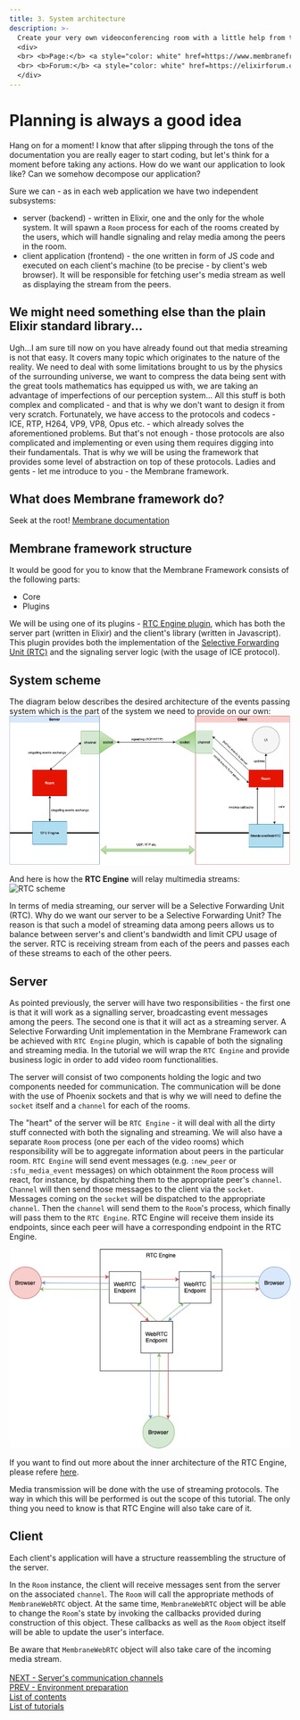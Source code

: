 ```yaml
---
title: 3. System architecture
description: >-
  Create your very own videoconferencing room with a little help from the Membrane Framework!
  <div>
  <br> <b>Page:</b> <a style="color: white" href=https://www.membraneframework.org/>Membrane Framework</a>
  <br> <b>Forum:</b> <a style="color: white" href=https://elixirforum.com/c/elixir-framework-forums/membrane-forum/104/>Membrane Forum</a>
  </div>
---
```

# Planning is always a good idea
Hang on for a moment! I know that after slipping through the tons of the documentation you are really eager to start coding, but let's think for a moment before taking any actions. How do we want our application to look like?
Can we somehow decompose our application?

Sure we can - as in each web application we have two independent subsystems:
+ server (backend) - written in Elixir, one and the only for the whole system. It will spawn a `Room` process for each of the rooms created by the users, which will handle
  signaling and relay media among the peers in the room.
+ client application (frontend) - the one written in form of JS code and executed on each client's machine (to be precise - by client's web browser). It will be responsible for fetching user's media stream as well as displaying the stream from the peers.

## We might need something else than the plain Elixir standard library...
Ugh...I am sure till now on you have already found out that media streaming is not that easy. It covers many topic which originates to the nature of the reality.
We need to deal with some limitations brought to us by the physics of the surrounding universe, we want to compress the data being sent with the great tools
mathematics has equipped us with, we are taking an advantage of imperfections of our perception system...
All this stuff is both complex and complicated - and that is why we don't want to design it from very scratch. Fortunately, we have access to the protocols
and codecs - ICE, RTP, H264, VP9, VP8, Opus etc. - which already solves the aforementioned problems. But that's not enough -
those protocols are also complicated and implementing or even using them requires digging into their fundamentals.
That is why we will be using the framework that provides some level of abstraction on top of these protocols. Ladies and gents - let me introduce to you - the Membrane framework.
## What does Membrane framework do?
Seek at the root! [Membrane documentation](https://membraneframework.org/guide/v0.7/introduction.html)
## Membrane framework structure
It would be good for you to know that the Membrane Framework consists of the following parts:
+ Core
+ Plugins

We will be using one of its plugins - [RTC Engine plugin](https://github.com/membraneframework/membrane_rtc_engine), which has both the server part (written in Elixir)
and the client's library (written in Javascript). This plugin provides both the implementation of the
[Selective Forwarding Unit (RTC)](https://github.com/membraneframework/membrane_rtc_engine) and the signaling server logic (with the usage of ICE protocol).

## System scheme
The diagram below describes the desired architecture of the events passing system which is the part of the system we need to provide on our own: <br>
![Application Scheme](assets/images/total_scheme.png)

And here is how the **RTC Engine** will relay multimedia streams:<br>
![RTC scheme](assets/images/RTC_scheme.png)<br>

In terms of media streaming, our server will be a Selective Forwarding Unit (RTC).
Why do we want our server to be a Selective Forwarding Unit? The reason is that such a model of streaming data
among peers allows us to balance between server's and client's bandwidth and limit CPU usage of the server.
RTC is receiving stream from each of the peers and passes each of these streams to each of the other peers. <br>

## Server
As pointed previously, the server will have two responsibilities - the first one is that it will work as a signalling server, broadcasting event messages among the peers.
The second one is that it will act as a streaming server.
A Selective Forwarding Unit implementation in the Membrane Framework can be achieved with `RTC Engine` plugin, which is capable of both the signaling and streaming media.
In the tutorial we will wrap the `RTC Engine` and provide business logic in order to add video room functionalities.

The server will consist of two components holding the logic and two components needed for communication.
The communication will be done with the use of Phoenix sockets and that is why we will need to define the `socket` itself and a `channel` for each of the rooms.

The "heart" of the server will be `RTC Engine` - it will deal with all the dirty stuff connected with both the signaling and streaming. We will also have a separate `Room` process (one per each of the video rooms) which responsibility will be to aggregate information about peers in the particular room.
`RTC Engine` will send event messages (e.g. `:new_peer` or `:sfu_media_event` messages) on which obtainment the `Room` process will react, for instance, by dispatching them to the appropriate peer's `channel`. `Channel` will then send those messages to the client via the `socket`.
Messages coming on the `socket` will be dispatched to the appropriate `channel`. Then the `channel` will send them to the `Room`'s process, which finally will pass them to the `RTC Engine`. RTC Engine will receive them inside its endpoints, since each peer will have a corresponding endpoint in the RTC Engine.

![RTC Engine](assets/images/modular_rtc.png)

If you want to find out more about the inner architecture of the RTC Engine, please refere [here](https://blog.swmansion.com/modular-rtc-engine-is-our-little-big-revolution-in-video-conferencing-cfde806c5beb).

Media transmission will be done with the use of streaming protocols. The way in which this will be performed is out the scope of this tutorial. The only thing you need to know is that RTC Engine will also take care of it.

## Client
Each client's application will have a structure reassembling the structure of the server.

In the `Room` instance, the client will receive messages sent from the server on the associated `channel`. The `Room` will call the appropriate methods of `MembraneWebRTC` object.
At the same time, `MembraneWebRTC` object will be able to change the `Room`'s state by invoking the callbacks provided during construction of this object. These callbacks as well as the `Room` object itself will be able to update the user's interface.

Be aware that `MembraneWebRTC` object will also take care of the incoming media stream.
<br><br>
[NEXT - Server's communication channels](4_CreatingServersCommunicationChannels.md)<br>
[PREV - Environment preparation](2_EnvironmentPreparation)<br>
[List of contents](index.md)<br>
[List of tutorials](../../index.md)
